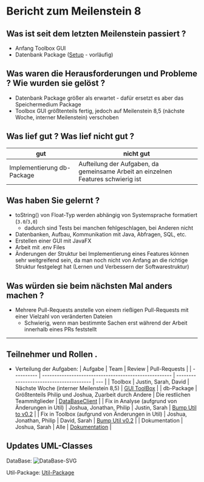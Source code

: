 # Bericht zum Meilenstein 8

## Was ist seit dem letzten Meilenstein passiert ?
- Anfang Toolbox GUI
- Datenbank Package ([Setup](https://weichware10.github.io/dokumente/setup.html) - vorläufig)

## Was waren die Herausforderungen und Probleme ? Wie wurden sie gelöst ?
- Datenbank Package größer als erwartet - dafür ersetzt es aber das Speichermedium Package
- Toolbox GUI größtenteils fertig, jedoch auf Meilenstein 8,5 (nächste Woche, interner Meilenstein) verschoben

## Was lief gut ? Was lief nicht gut ?
| gut                        | nicht gut                                                                               |
| -------------------------- | --------------------------------------------------------------------------------------- |
| Implementierung db-Package | Aufteilung der Aufgaben, da gemeinsame Arbeit an einzelnen Features schwierig ist |

## Was haben Sie gelernt ?
- toString() von Float-Typ werden abhängig von Systemsprache formatiert (`3.0`/`3,0`)
    - dadurch sind Tests bei manchen fehlgeschlagen, bei Anderen nicht
- Datenbanken, Aufbau, Kommunikation mit Java, Abfragen, SQL, etc.
- Erstellen einer GUI mit JavaFX
- Arbeit mit .env Files
- Änderungen der Struktur bei Implementierung eines Features können sehr weitgreifend sein, da man noch nicht von Anfang an die richtige Struktur festgelegt hat (Lernen und Verbessern der Softwarestruktur)

## Was würden sie beim nächsten Mal anders machen ?
- Mehrere Pull-Requests anstelle von einem rießigen Pull-Requests mit einer Vielzahl von veränderten Dateien
    - Schwierig, wenn man bestimmte Sachen erst während der Arbeit innerhalb eines PRs feststellt

---
## Teilnehmer und Rollen .

- Verteilung der Aufgaben:
    | Aufgabe    | Team                                                  | Review                                  | Pull-Requests |
    | ---------- | ----------------------------------------------------- | --------------------------------------- | --- |
    | Toolbox    | Justin, Sarah, David                                  | Nächste Woche (interner Meilenstein 8,5) | [GUI ToolBox](https://github.com/weichware10/toolbox/pull/10) |
    | db-Package | Größtenteils Philip und Joshua, Zuarbeit durch Andere | Die restlichen Teammitglieder            | [DataBaseClient](https://github.com/weichware10/util/pull/20) |
    | Fix in Analyse (aufgrund von Änderungen in Util) | Joshua, Jonathan, Philip | Justin, Sarah | [Bump Util to v0.2](https://github.com/weichware10/analyse/pull/5) |
    | Fix in Toolbox (aufgrund von Änderungen in Util) | Joshua, Jonathan, Philip | David, Sarah | [Bump Util v0.2](https://github.com/weichware10/toolbox/pull/9) |
    | Dokumentation | Joshua, Sarah | Alle | [Dokumentation](https://github.com/weichware10/meilensteine/pull/66) |

## Updates UML-Classes
DataBase:
![DataBase-SVG](https://github.com/weichware10/dokumente/blob/main/uml-class/sonstige/database.svg)

Util-Package:
[Util-Package](https://github.com/weichware10/dokumente/tree/main/uml-class/util)
